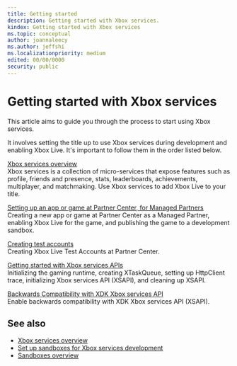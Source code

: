 ```yaml
---
title: Getting started
description: Getting started with Xbox services.
kindex: Getting started with Xbox services
ms.topic: conceptual
author: joannaleecy
ms.author: jeffshi
ms.localizationpriority: medium
edited: 00/00/0000
security: public
---
```


# Getting started with Xbox services

This article aims to guide you through the process to start using Xbox services.

It involves setting the title up to use Xbox services during development and enabling Xbox Live. It's important to follow them in the order listed below.

[Xbox services overview](live-xbl-overview.md)  
Xbox services is a collection of micro-services that expose features such as profile, friends and presence, stats, leaderboards, achievements, multiplayer, and matchmaking. Use Xbox services to add Xbox Live to your title.

[Setting up an app or game at Partner Center, for Managed Partners](live-setup-partner-center-partners.md)  
Creating a new app or game at Partner Center as a Managed Partner, enabling Xbox Live for the game, and publishing the game to a development sandbox.  

[Creating test accounts](../test-release/test-accounts/live-setup-testaccounts.md)  
Creating Xbox Live Test Accounts at Partner Center.  

[Getting started with Xbox services APIs](live-gs-xbl-apis.md)  
Initializing the gaming runtime, creating XTaskQueue, setting up HttpClient trace, initializing Xbox services API (XSAPI), and cleaning up XSAPI.  

[Backwards Compatibility with XDK Xbox services API](../concepts/xbox-services-api/live-gs-backcompat-api.md)  
Enable backwards compatibility with XDK Xbox services API (XSAPI).  

## See also

* [Xbox services overview](live-xbl-overview.md)
* [Set up sandboxes for Xbox services development](../test-release/sandboxes/live-setting-up-sandboxes.md)
* [Sandboxes overview](../test-release/sandboxes/live-setup-sandbox.md)